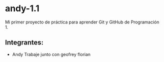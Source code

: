 # andy-1.1
Mi primer proyecto de práctica para aprender Git y GitHub de Programación 1.

## Integrantes:
- Andy
Trabaje junto con geofrey florian 

